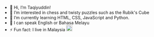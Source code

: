 - 👋 Hi, I’m Taqiyuddin!
- 👀 I’m interested in chess and twisty puzzles such as the Rubik's Cube
- 🌱 I’m currently learning HTML, CSS, JavaScript and Python.
- 💬 I can speak English or Bahasa Melayu
- ⚡ Fun fact: I live in Malaysia <img src="https://fonts.gstatic.com/s/e/notoemoji/15.1/1f1f2_1f1fe/72.png" alt="🇲🇾" width="20" height="20">

<!---
taqi110913/taqi110913 is a ✨ special ✨ repository because its `README.md` (this file) appears on your GitHub profile.
You can click the Preview link to take a look at your changes.
--->
